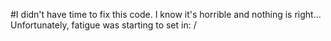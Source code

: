 #I didn't have time to fix this code. 
I know it's horrible and nothing is right... 
Unfortunately, fatigue was starting to set in: /
